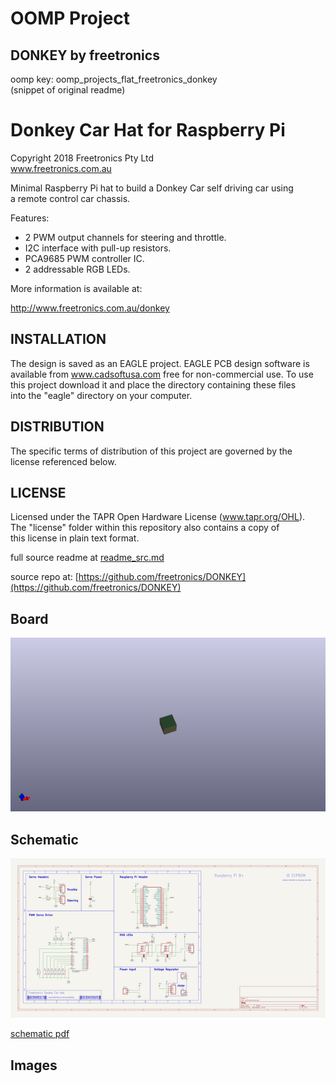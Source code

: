 # OOMP Project  
## DONKEY  by freetronics  
  
oomp key: oomp_projects_flat_freetronics_donkey  
(snippet of original readme)  
  
Donkey Car Hat for Raspberry Pi  
===============================  
  
Copyright 2018 Freetronics Pty Ltd    
www.freetronics.com.au   
  
Minimal Raspberry Pi hat to build a Donkey Car self driving car using  
a remote control car chassis.  
  
Features:  
  
 * 2 PWM output channels for steering and throttle.  
 * I2C interface with pull-up resistors.  
 * PCA9685 PWM controller IC.  
 * 2 addressable RGB LEDs.  
  
More information is available at:  
  
  http://www.freetronics.com.au/donkey  
  
  
INSTALLATION  
------------  
The design is saved as an EAGLE project. EAGLE PCB design software is  
available from www.cadsoftusa.com free for non-commercial use. To use  
this project download it and place the directory containing these files  
into the "eagle" directory on your computer.  
  
  
DISTRIBUTION  
------------  
The specific terms of distribution of this project are governed by the  
license referenced below.  
  
  
LICENSE  
-------  
Licensed under the TAPR Open Hardware License (www.tapr.org/OHL).  
The "license" folder within this repository also contains a copy of  
this license in plain text format.  
  
  full source readme at [readme_src.md](readme_src.md)  
  
source repo at: [https://github.com/freetronics/DONKEY](https://github.com/freetronics/DONKEY)  
## Board  
  
[![working_3d.png](working_3d_600.png)](working_3d.png)  
## Schematic  
  
[![working_schematic.png](working_schematic_600.png)](working_schematic.png)  
  
[schematic pdf](working_schematic.pdf)  
## Images  
